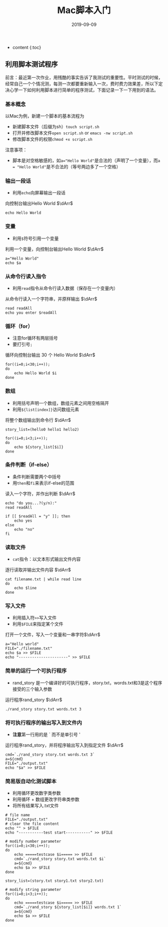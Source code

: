 ﻿---
layout: post
title:  "Mac脚本入门"
date:   2019-09-09
categories: script
tag: script
---

* content
{:toc}

## 利用脚本测试程序

前言：最近第一次作业，用残酷的事实告诉了我测试的重要性。平时测试的时候，经常自己一个个情况测，每测一次都要重新输入一次，费时费力效果差，所以下定决心学一下如何利用脚本进行简单的程序测试，下面记录一下一下用到的语法。

### 基本概念

以Mac为例，新建一个脚本的基本流程为

* 新建脚本文件（后缀为sh）`touch script.sh`
* 打开并修改脚本文件`open script.sh` or `emacs -nw script.sh`
* 修改脚本文件的权限`chmod +x script.sh`

注意事项：

* 脚本是对空格敏感的，如`a="Hello World"`是合法的（声明了一个变量），而`a = "Hello World"`是不合法的（等号两边多了一个空格）

### 输出一段话

* 利用`echo`向屏幕输出一段话

向控制台输出Hello World $\dArr$

```shell
echo Hello World
```

### 变量

* 利用`$`符号引用一个变量

利用一个变量，向控制台输出Hello World $\dArr$

```shell
a="Hello World"
echo $a
```

### 从命令行读入指令

* 利用`read`指令从命令行读入数据（保存在一个变量内）

从命令行读入一个字符串，并原样输出 $\dArr$

```shell
read readAll
echo you enter $readAll
```

### 循环（for）

* 注意for循环有两层括号
* 要打引号`;`

循环向控制台输出 30 个 Hello World $\dArr$

```shell
for((i=0;i<30;i++));
do
    echo Hello World $i
done
```

### 数组

* 利用括号声明一个数组，数组元素之间用空格隔开
* 利用`${list[index]}`访问数组元素

将整个数组输出到命令行 $\dArr$

```shell
story_list=(hello0 hello1 hello2)

for((i=0;i<3;i++));
do
    echo ${story_list[$i]}
done
```

### 条件判断（if-else）

* 条件判断需要两个中括号
* 用`then`和`fi`来表示if-else的范围

读入一个字符，并作出判断 $\dArr$

```shell
echo "do you...?(y/n):"
read readAll

if [[ $readAll = "y" ]]; then
    echo yes
else
    echo "no"
fi
```

### 读取文件

* `cat`指令：以文本形式输出文件内容

逐行读取并输出文件内容 $\dArr$

```shell
cat filename.txt | while read line
do
    echo $line
done
```

### 写入文件

* 利用插入符`>>`写入文件
* 利用`$FILE`来指定某个文件

打开一个文件，写入一个变量和一串字符$\dArr$

```shell
a="Hello world"
FILE="./filename.txt"
echo $a >> $FILE
echo "----------------------" >> $FILE
```

### 简单的运行一个可执行程序

* rand_story 是一个编译好的可执行程序，story.txt，words.txt和3是这个程序接受的三个输入参数

运行程序rand_story $\dArr$

```shell
./rand_story story.txt words.txt 3
```

### 将可执行程序的输出写入到文件内

* **注意**第一行用的是 ` 而不是单引号 '

运行程序rand_story，并将程序输出写入到指定文件 $\dArr$

```shell
cmd=`./rand_story story.txt words.txt 3`
a=${cmd}
FILE="./output.txt"
echo "$a" >> $FILE
```

### 简易版自动化测试脚本

* 利用循环更改数字类参数
* 利用循环 + 数组更改字符串类参数
* 将所有结果写入.txt文件

```shell
# file name
FILE="./output.txt"
# clear the file content
echo "" > $FILE
echo "-----------test start-----------" >> $FILE

# modify number parameter
for((i=0;i<30;i++));
do
    echo =====testcase $i===== >> $FILE
    cmd=`./rand_story story.txt words.txt $i`
    a=${cmd}
    echo $a >> $FILE
done

story_list=(story.txt story1.txt story2.txt)

# modify string parameter
for((i=0;i<3;i++));
do
    echo =====testcase $i===== >> $FILE
    cmd=`./rand_story ${story_list[$i]} words.txt 1`
    a=${cmd}
    echo $a >> $FILE
done
```
